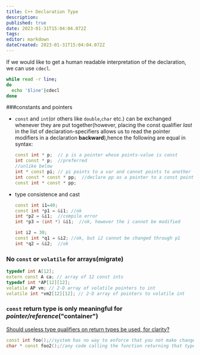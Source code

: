 ```yaml
---
title: C++ Declaration Type
description: 
published: true
date: 2023-01-31T15:04:04.072Z
tags: 
editor: markdown
dateCreated: 2023-01-31T15:04:04.072Z
---
```


If we would like to get a human readable interpretation of the declaration, we can use `cdecl`.  

```bash
while read -r line;
do
  echo '$line'|cdecl
done
```

###constants and pointers

- `const` and `int`(or others like `double`,`char` etc.) can be exchanged whenever they are put together(however, placing the const qualifier _last_ in the list of declaration-specifiers allows us to read the pointer modifiers in a declaration __backward__),hence the following are equal in syntax:  

  ```cpp
  const int * p;  // p is a pointer whose points-value is const
  int const * p;  //preferred
  //unlike below
  int * const pi; // pi points to a var and cannot points to another
  int const * const * pp;  //declare pp as a pointer to a const pointer to a const int
  const int * const * pp;
  ```
- type consistence and cast  

  ```cpp
  const int i1=40;
  const int *p1 = &i1; //ok
  int *p2 = &i1;  //compile error
  int *p3 = (int *) &i1;  //ok, however the i cannot be modified
  
  int i2 = 30;
  const int *q1 = &i2; //ok, but i2 cannot be changed through p1
  int *q2 = &i2;  //ok
  ```

### No `const` or `volatile` for arrays(migrate)

  ```c++
  typedef int A[12]; 
  extern const A ca; // array of 12 const ints
  typedef int *AP[12][12];
  volatile AP vm; // 2-D array of volatile pointers to int
  volatile int *vm2[12][12]; // 2-D array of pointers to volatile int
  ```

### `const` return type is only meaningful for _pointer/reference_("container")

[Should useless type qualifiers on return types be used, for clarity?](http://stackoverflow.com/questions/1579435/should-useless-type-qualifiers-on-return-types-be-used-for-clarity/1579459#1579459)

  ```c++
  const int foo();//system has no way to enforce that you not make changes to the returned int
  char * const foo2();//any code calling the function returning that type shouldn't modify contents of the string
  ```
